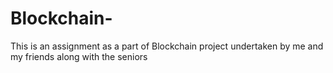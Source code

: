 # Blockchain-
This is an assignment as a part of Blockchain project undertaken by me and my friends along with the seniors
